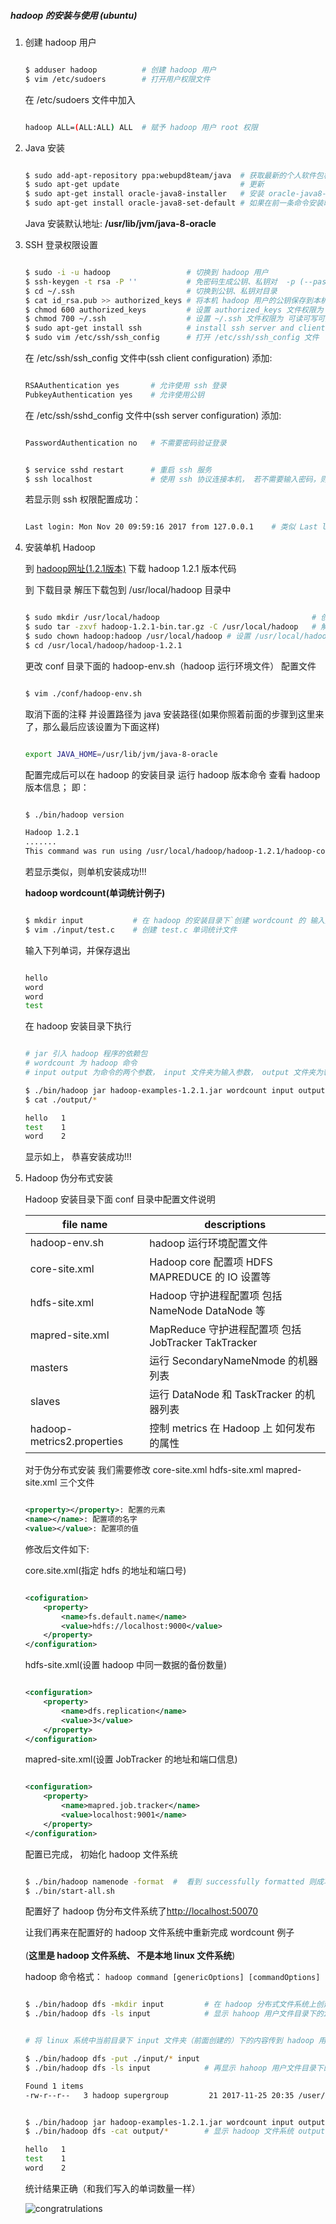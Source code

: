 ##### hadoop 的安装与使用 (ubuntu)


1. 创建 hadoop 用户

    ```sh

    $ adduser hadoop          # 创建 hadoop 用户
    $ vim /etc/sudoers        # 打开用户权限文件

    ```
    在 /etc/sudoers 文件中加入

    ```sh

    hadoop ALL=(ALL:ALL) ALL  # 赋予 hadoop 用户 root 权限

    ```


2.  Java 安装

    ```sh

    $ sudo add-apt-repository ppa:webupd8team/java  # 获取最新的个人软件包档案源,将其添加到 apt 库中,并自动导入公钥
    $ sudo apt-get update                           # 更新
    $ sudo apt-get install oracle-java8-installer   # 安装 oracle-java8-installer
    $ sudo apt-get install oracle-java8-set-default # 如果在前一条命令安装时自动安装了，则不需要

    ```

    Java 安装默认地址:     **/usr/lib/jvm/java-8-oracle**


3. SSH 登录权限设置

    ```sh

    $ sudo -i -u hadoop                 # 切换到 hadoop 用户
    $ ssh-keygen -t rsa -P ''           # 免密码生成公钥、私钥对  -p (--password)
    $ cd ~/.ssh                         # 切换到公钥、私钥对目录
    $ cat id_rsa.pub >> authorized_keys # 将本机 hadoop 用户的公钥保存到本机 hadoop 用户，使得 ssh 连接本机能够成功
    $ chmod 600 authorized_keys         # 设置 authorized_keys 文件权限为 可读可写
    $ chmod 700 ~/.ssh                  # 设置 ~/.ssh 文件权限为 可读可写可执行
    $ sudo apt-get install ssh          # install ssh server and client
    $ sudo vim /etc/ssh/ssh_config      # 打开 /etc/ssh/ssh_config 文件

    ```

    在 /etc/ssh/ssh_config 文件中(ssh client configuration) 添加:

    ```sh

    RSAAuthentication yes       # 允许使用 ssh 登录
    PubkeyAuthentication yes    # 允许使用公钥

    ```

    在 /etc/ssh/sshd_config 文件中(ssh server configuration) 添加:

    ```sh

    PasswordAuthentication no   # 不需要密码验证登录

    ```

    ```sh

    $ service sshd restart      # 重启 ssh 服务
    $ ssh localhost             # 使用 ssh 协议连接本机， 若不需要输入密码，则免密码连接成功

    ```

    若显示则 ssh 权限配置成功：

    ```sh

    Last login: Mon Nov 20 09:59:16 2017 from 127.0.0.1    # 类似 Last login

    ```

4. 安装单机 Hadoop

   到 [hadoop网址(1.2.1版本)](http://mirrors.hust.edu.cn/apache/hadoop/common/hadoop-1.2.1/hadoop-1.2.1-bin.tar.gz) 下载 hadoop 1.2.1 版本代码</br>

   到 下载目录 解压下载包到 /usr/local/hadoop 目录中</br>

    ```sh

    $ sudo mkdir /usr/local/hadoop                                  # 创建 hadoop 文件
    $ sudo tar -zxvf hadoop-1.2.1-bin.tar.gz -C /usr/local/hadoop   # 解压 hadoop 文件到 /usr/local/hadoop
    $ sudo chown hadoop:hadoop /usr/local/hadoop # 设置 /usr/local/hadoop 的拥有这为 hadoop 组 的 hadoop 用户
    $ cd /usr/local/hadoop/hadoop-1.2.1

    ```

    更改 conf 目录下面的 hadoop-env.sh（hadoop 运行环境文件） 配置文件 </br>


    ```sh

    $ vim ./conf/hadoop-env.sh

    ```

    取消下面的注释 并设置路径为 java 安装路径(如果你照着前面的步骤到这里来了，那么最后应该设置为下面这样)

    ```sh

    export JAVA_HOME=/usr/lib/jvm/java-8-oracle

    ```

    配置完成后可以在 hadoop 的安装目录 运行 hadoop 版本命令 查看 hadoop 版本信息； 即：

    ```sh

    $ ./bin/hadoop version

    Hadoop 1.2.1
    .......
    This command was run using /usr/local/hadoop/hadoop-1.2.1/hadoop-core-1.2.1.jar

    ```

    若显示类似，则单机安装成功!!!

    **hadoop wordcount(单词统计例子)**

    ```sh

    $ mkdir input           # 在 hadoop 的安装目录下`创建 wordcount 的 输入文件 input
    $ vim ./input/test.c    # 创建 test.c 单词统计文件

    ```

    输入下列单词，并保存退出

    ```sh

    hello
    word
    word
    test

    ```

    在 hadoop 安装目录下执行

    ```sh

    # jar 引入 hadoop 程序的依赖包
    # wordcount 为 hadoop 命令
    # input output 为命令的两个参数， input 文件夹为输入参数， output 文件夹为输出参数

    $ ./bin/hadoop jar hadoop-examples-1.2.1.jar wordcount input output
    $ cat ./output/*

    hello	1
    test	1
    word	2

    ```
    显示如上， 恭喜安装成功!!!


5. Hadoop 伪分布式安装

    Hadoop 安装目录下面 conf 目录中配置文件说明

    | file name                  | descriptions                                   |
    | ---                        | ---                                            |
    | hadoop-env.sh              | hadoop 运行环境配置文件                           |
    | core-site.xml              | Hadoop core 配置项  HDFS MAPREDUCE 的 IO 设置等   |
    | hdfs-site.xml              | Hadoop 守护进程配置项 包括 NameNode DataNode 等    |
    | mapred-site.xml            | MapReduce 守护进程配置项 包括 JobTracker TakTracker|
    | masters                    | 运行 SecondaryNameNmode 的机器列表                |
    | slaves                     | 运行 DataNode 和 TaskTracker 的机器列表           |
    | hadoop-metrics2.properties | 控制 metrics 在 Hadoop 上 如何发布的属性           |


    对于伪分布式安装 我们需要修改 core-site.xml  hdfs-site.xml  mapred-site.xml 三个文件

    ```xml

    <property></property>: 配置的元素
    <name></name>: 配置项的名字
    <value></value>: 配置项的值

    ```

    修改后文件如下:

    core.site.xml(指定 hdfs 的地址和端口号)

    ```xml

    <cofiguration>
        <property>
            <name>fs.default.name</name>
            <value>hdfs://localhost:9000</value>
        </property>
    </configuration>

    ```

    hdfs-site.xml(设置 hadoop 中同一数据的备份数量)

    ```xml

    <configuration>
        <property>
            <name>dfs.replication</name>
            <value>3</value>
        </property>
    </configuration>

    ```

    mapred-site.xml(设置 JobTracker 的地址和端口信息)

    ```xml

    <configuration>
        <property>
            <name>mapred.job.tracker</name>
            <value>localhost:9001</name>
        </property>
    </configuration>

    ```

    配置已完成， 初始化 hadoop 文件系统

    ```sh

    $ ./bin/hadoop namenode -format  #  看到 successfully formatted 则成功
    $ ./bin/start-all.sh

    ```
    配置好了 hadoop 伪分布文件系统了[http://localhost:50070](http://localhost:50070)

    让我们再来在配置好的 hadoop 文件系统中重新完成 wordcount 例子</br></br>
    (**这里是 hadoop 文件系统、 不是本地 linux 文件系统**)

    hadoop 命令格式： ``` hadoop command [genericOptions] [commandOptions] ```


    ```sh

    $ ./bin/hadoop dfs -mkdir input         # 在 hadoop 分布式文件系统上创建 input 文件夹
    $ ./bin/hadoop dfs -ls input            # 显示 hahoop 用户文件目录下的input文件


    # 将 linux 系统中当前目录下 input 文件夹（前面创建的）下的内容传到 hadoop 用户文件下的 input 文件夹下

    $ ./bin/hadoop dfs -put ./input/* input
    $ ./bin/hadoop dfs -ls input            # 再显示 hahoop 用户文件目录下的input文件

    Found 1 items
    -rw-r--r--   3 hadoop supergroup         21 2017-11-25 20:35 /user/hadoop/input/test.c


    $ ./bin/hadoop jar hadoop-examples-1.2.1.jar wordcount input output # 单词统计
    $ ./bin/hadoop dfs -cat output/*        # 显示 hadoop 文件系统 output 文件夹里的信息

    hello	1
    test	1
    word	2

    ```

    统计结果正确（和我们写入的单词数量一样）


    ![congratrulations](https://github.com/qwasxj/BigDataStudy/blob/master/showEle/congra.jpg)
